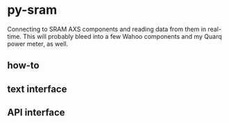 # py-sram
Connecting to SRAM AXS components and reading data from them in real-time.  This will probably bleed into a few Wahoo components and my Quarq power meter, as well.

## how-to

## text interface

## API interface

